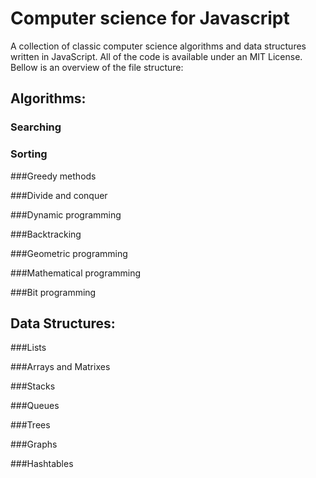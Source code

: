 **Computer science for Javascript**
==================================

A collection of classic computer science algorithms and data structures written in JavaScript.
All of the code is available under an MIT License.
Bellow is an overview of the file structure:

Algorithms:
----------

### Searching
    
### Sorting
    
###Greedy methods
    
###Divide and conquer
    
###Dynamic programming
    
###Backtracking
    
###Geometric programming
    
###Mathematical programming
    
###Bit programming    

Data Structures:
---------------

###Lists
    
###Arrays and Matrixes
    
###Stacks
    
###Queues
    
###Trees
    
###Graphs
    
###Hashtables
 

  
